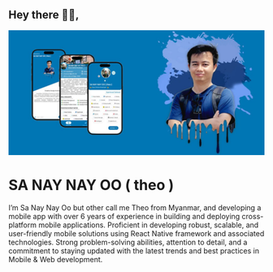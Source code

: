 ## Hey there 🙋‍♂️,
![ Mobile Development ](https://github.com/sanaynayoo/sanaynayoo/blob/main/cover.jpg)

# SA NAY NAY OO ( theo )

I’m Sa Nay Nay Oo but other call me Theo from Myanmar, and developing a mobile app with over 6 years of experience in building and deploying cross-platform mobile applications. Proficient in developing robust, scalable, and user-friendly mobile solutions using React Native framework and associated technologies. Strong problem-solving abilities, attention to detail, and a commitment to staying updated with the latest trends and best practices in Mobile & Web development.
